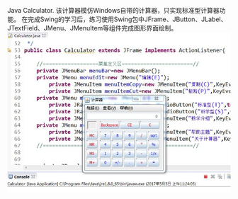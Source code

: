Java Calculator.
该计算器模仿Windows自带的计算器，只实现标准型计算器功能。
在完成Swing的学习后，练习使用Swing包中JFrame、JButton、JLabel、JTextField、JMenu、JMenuItem等组件完成图形界面绘制。
![image]( https://github.com/ljheee/Calculator/blob/master/ui.jpg)